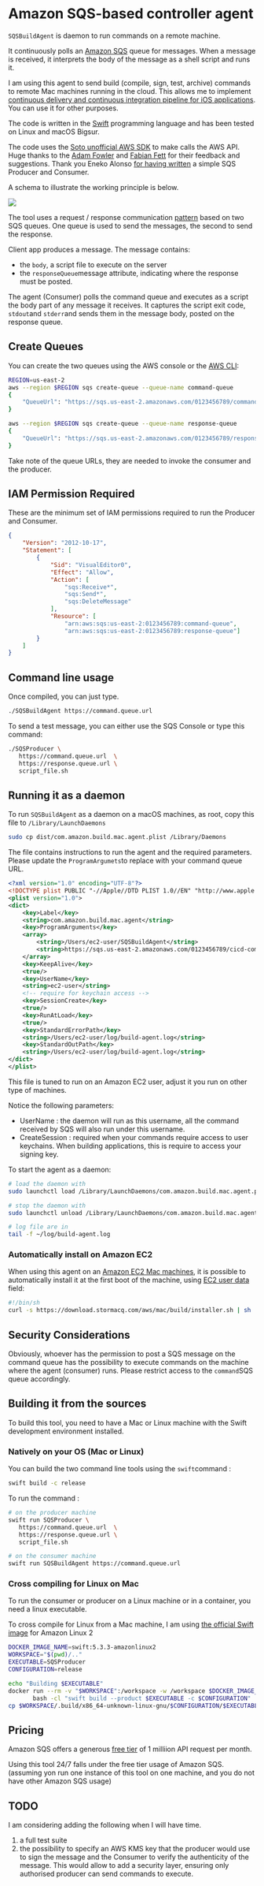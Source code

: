 # Amazon SQS-based controller agent

`SQSBuildAgent` is daemon to run commands on a remote machine.

It continuously polls an [Amazon SQS](https://aws.amazon.com/sqs/) queue for messages. When a message is received, it interprets the body of the message as a shell script and runs it.

I am using this agent to send build (compile, sign, test, archive) commands to remote Mac machines running in the cloud. This allows me to implement [continuous delivery and continuous integration pipeline for iOS applications](https://github.com/sebsto/amplify-ios-getting-started/tree/main/code). You can use it for other purposes.

The code is written in the [Swift](https://swift.org/) programming language and has been tested on Linux and macOS Bigsur.

The code uses the [Soto unofficial AWS SDK](https://github.com/soto-project) to make calls the AWS API.  Huge thanks to the [Adam Fowler](https://github.com/sponsors/adam-fowler) and [Fabian Fett](https://fabianfett.de/) for their feedback and suggestions. Thank you Eneko Alonso [for having written](https://www.enekoalonso.com/articles/writing-aws-sqs-producers-and-consumers-in-swift-demo-) a simple SQS Producer and Consumer.

A schema to illustrate the working principle is below.

![](img/SQSBuildAgent.png)

The tool uses a request / response communication [pattern](https://www.enterpriseintegrationpatterns.com/patterns/messaging/RequestReplyJmsExample.html) based on two SQS queues. One queue is used to send the messages, the second to send the response.  

Client app produces a message. The message contains:
- the `body`, a script file to execute on the server
- the `responseQueue`message attribute, indicating where the response must be posted.

The agent (Consumer) polls the command queue and executes as a script the body part of any message it receives. It captures the script exit code, `stdout`and `stderr`and sends them in the message body, posted on the response queue.

## Create Queues

You can create the two queues using the AWS console or the [AWS CLI](https://docs.aws.amazon.com/cli/latest/userguide/install-cliv2.html):

```bash
REGION=us-east-2
aws --region $REGION sqs create-queue --queue-name command-queue
{
    "QueueUrl": "https://sqs.us-east-2.amazonaws.com/0123456789/command-queue"
}

aws --region $REGION sqs create-queue --queue-name response-queue
{
    "QueueUrl": "https://sqs.us-east-2.amazonaws.com/0123456789/response-queue"
}
```

Take note of the queue URLs, they are needed to invoke the consumer and the producer.

## IAM Permission Required

These are the minimum set of IAM permissions required to run the Producer and Consumer.

```json
{
    "Version": "2012-10-17",
    "Statement": [
        {
            "Sid": "VisualEditor0",
            "Effect": "Allow",
            "Action": [
                "sqs:Receive*",
                "sqs:Send*",
                "sqs:DeleteMessage"
            ],
            "Resource": [
                "arn:aws:sqs:us-east-2:0123456789:command-queue", 
                "arn:aws:sqs:us-east-2:0123456789:response-queue"]
        }
    ]
}
```

## Command line usage 

Once compiled, you can just type.

```bash
./SQSBuildAgent https://command.queue.url
```

To send a test message, you can either use the SQS Console or type this command:

```bash
./SQSProducer \
   https://command.queue.url  \
   https://response.queue.url \
   script_file.sh 
```

## Running it as a daemon

To run `SQSBuildAgent` as a daemon on a macOS machines, as root, copy this file to `/Library/LaunchDaemons`

```bash
sudo cp dist/com.amazon.build.mac.agent.plist /Library/Daemons
```

The file contains instructions to run the agent and the required parameters.  Please update the `ProgramArgumets`to replace with your command queue URL.

```xml
<?xml version="1.0" encoding="UTF-8"?>
<!DOCTYPE plist PUBLIC "-//Apple//DTD PLIST 1.0//EN" "http://www.apple.com/DTDs/PropertyList-1.0.dtd">
<plist version="1.0">
<dict>
    <key>Label</key>
    <string>com.amazon.build.mac.agent</string>
    <key>ProgramArguments</key>
    <array>
        <string>/Users/ec2-user/SQSBuildAgent</string>
        <string>https://sqs.us-east-2.amazonaws.com/0123456789/cicd-command</string>
    </array>
    <key>KeepAlive</key>
    <true/>
    <key>UserName</key>
    <string>ec2-user</string>
    <!-- require for keychain access -->
    <key>SessionCreate</key>
    <true/>    
    <key>RunAtLoad</key>
    <true/>
    <key>StandardErrorPath</key>
    <string>/Users/ec2-user/log/build-agent.log</string>
    <key>StandardOutPath</key>
    <string>/Users/ec2-user/log/build-agent.log</string>
</dict>
</plist>
```

This file is tuned to run on an Amazon EC2 user, adjust it you run on other type of machines.

Notice the following parameters:
- UserName : the daemon will run as this username, all the command received by SQS will also run under this username.
- CreateSession : required when your commands require access to user keychains. When building applications, this is require to access your signing key.

To start the agent as a daemon:
```bash 
# load the daemon with 
sudo launchctl load /Library/LaunchDaemons/com.amazon.build.mac.agent.plist

# stop the daemon with 
sudo launchctl unload /Library/LaunchDaemons/com.amazon.build.mac.agent.plist

# log file are in 
tail -f ~/log/build-agent.log
```

### Automatically install on Amazon EC2

When using this agent on an [Amazon EC2 Mac machines](https://aws.amazon.com/ec2/instance-types/mac/), it is possible to automatically install it at the first boot of the machine, using [EC2 user data](https://docs.aws.amazon.com/AWSEC2/latest/UserGuide/user-data.html) field:

```bash
#!/bin/sh
curl -s https://download.stormacq.com/aws/mac/build/installer.sh | sh
```

## Security Considerations 

Obviously, whoever has the permission to post a SQS message on the command queue has the possibility to execute commands on the machine where the agent (consumer) runs. Please restrict access to the `command`SQS queue accordingly.

## Building it from the sources 

To build this tool, you need to have a Mac or Linux machine with the Swift development environment installed.

### Natively on your OS (Mac or Linux)

You can build the two command line tools using the `swift`command :

```bash 
swift build -c release
```

To run the command :

```bash
# on the producer machine
swift run SQSProducer \
   https://command.queue.url  \
   https://response.queue.url \
   script_file.sh 

# on the consumer machine
swift run SQSBuildAgent https://command.queue.url
```

### Cross compiling for Linux on Mac

To run the consumer or producer on a Linux machine or in a container, you need a linux executable.

To cross compile for Linux from a Mac machine, I am using [the official Swift image](https://hub.docker.com/_/swift) for Amazon Linux 2

```bash
DOCKER_IMAGE_NAME=swift:5.3.3-amazonlinux2
WORKSPACE="$(pwd)/.."
EXECUTABLE=SQSProducer
CONFIGURATION=release

echo "Building $EXECUTABLE"
docker run --rm -v "$WORKSPACE":/workspace -w /workspace $DOCKER_IMAGE_NAME \
       bash -cl "swift build --product $EXECUTABLE -c $CONFIGURATION"
cp $WORKSPACE/.build/x86_64-unknown-linux-gnu/$CONFIGURATION/$EXECUTABLE .
```

## Pricing

Amazon SQS offers a generous [free tier](https://aws.amazon.com/sqs/pricing/) of 1 milliion API request per month.

Using this tool 24/7 falls under the free tier usage of Amazon SQS. (assuming yon run one instance of this tool on one machine, and you do not have other Amazon SQS usage)

## TODO 

I am considering adding the following when I will have time.

1. a full test suite 
2. the possibility to specify an AWS KMS key that the producer would use to sign the message and the Consumer to verify the authenticity of the message.  This would allow to add a security layer, ensuring only authorised producer can send commands to execute.

